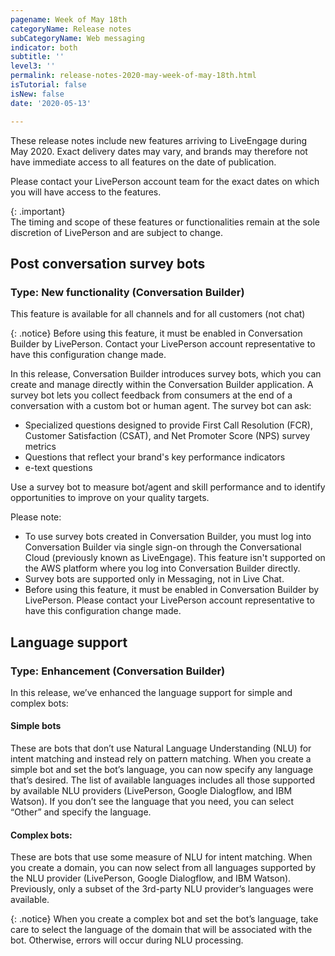 ```yaml
---
pagename: Week of May 18th 
categoryName: Release notes
subCategoryName: Web messaging
indicator: both
subtitle: ''
level3: ''
permalink: release-notes-2020-may-week-of-may-18th.html
isTutorial: false
isNew: false
date: '2020-05-13'

---
```


These release notes include new features arriving to LiveEngage during May 2020. Exact delivery dates may vary, and brands may therefore not have immediate access to all features on the date of publication.

Please contact your LivePerson account team for the exact dates on which you will have access to the features.

{: .important}  
The timing and scope of these features or functionalities remain at the sole discretion of LivePerson and are subject to change.

## Post conversation survey bots
### Type: New functionality (Conversation Builder)

This feature is available for all channels and for all customers (not chat)

{: .notice}
Before using this feature, it must be enabled in Conversation Builder by LivePerson. Contact your LivePerson account representative to have this configuration change made.

In this release, Conversation Builder introduces survey bots, which you can create and manage directly within the Conversation Builder application. A survey bot lets you collect feedback from consumers at the end of a conversation with a custom bot or human agent. The survey bot can ask:
- Specialized questions designed to provide First Call Resolution (FCR), Customer Satisfaction (CSAT), and Net Promoter Score (NPS) survey metrics
- Questions that reflect your brand's key performance indicators
- e-text questions

Use a survey bot to measure bot/agent and skill performance and to identify opportunities to improve on your quality targets.

Please note:
- To use survey bots created in Conversation Builder, you must log into Conversation Builder via single sign-on through the Conversational Cloud (previously known as LiveEngage). This feature isn't supported on the AWS platform where you log into Conversation Builder directly.
- Survey bots are supported only in Messaging, not in Live Chat.
- Before using this feature, it must be enabled in Conversation Builder by LivePerson. Please contact your LivePerson account representative to have this configuration change made. 

## Language support
### Type: Enhancement (Conversation Builder)

In this release, we’ve enhanced the language support for simple and complex bots:

#### Simple bots
These are bots that don’t use Natural Language Understanding (NLU) for intent matching and instead rely on pattern matching. When you create a simple bot and set the bot’s language, you can now specify any language that’s desired. The list of available languages includes all those supported by available NLU providers (LivePerson, Google Dialogflow, and IBM Watson). If you don’t see the language that you need, you can select “Other” and specify the language.

#### Complex bots: 
These are bots that use some measure of NLU for intent matching. When you create a domain, you can now select from all languages supported by the NLU provider (LivePerson, Google Dialogflow, and IBM Watson). Previously, only a subset of the 3rd-party NLU provider’s languages were available.

{: .notice}
When you create a complex bot and set the bot’s language, take care to select the language of the domain that will be associated with the bot. Otherwise, errors will occur during NLU processing.


